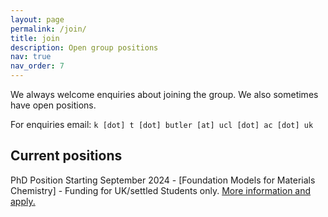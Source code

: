 ```yaml
---
layout: page
permalink: /join/
title: join
description: Open group positions
nav: true
nav_order: 7
---
```


We always welcome enquiries about joining the group. We also sometimes have open positions.

For enquiries email: `k [dot] t [dot] butler [at] ucl [dot] ac [dot] uk`

## Current positions

PhD Position Starting September 2024 - [Foundation Models for Materials Chemistry] - Funding for UK/settled Students only. [More information and apply.](https://www.findaphd.com/phds/project/a-3-year-phd-studentship-in-foundation-models-for-materials-chemistry/?p163465)
